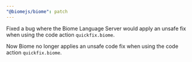 ```yaml
---
"@biomejs/biome": patch
---
```


Fixed a bug where the Biome Language Server would apply an unsafe fix when using the code action `quickfix.biome`.

Now Biome no longer applies an unsafe code fix when using the code action `quickfix.biome`.
